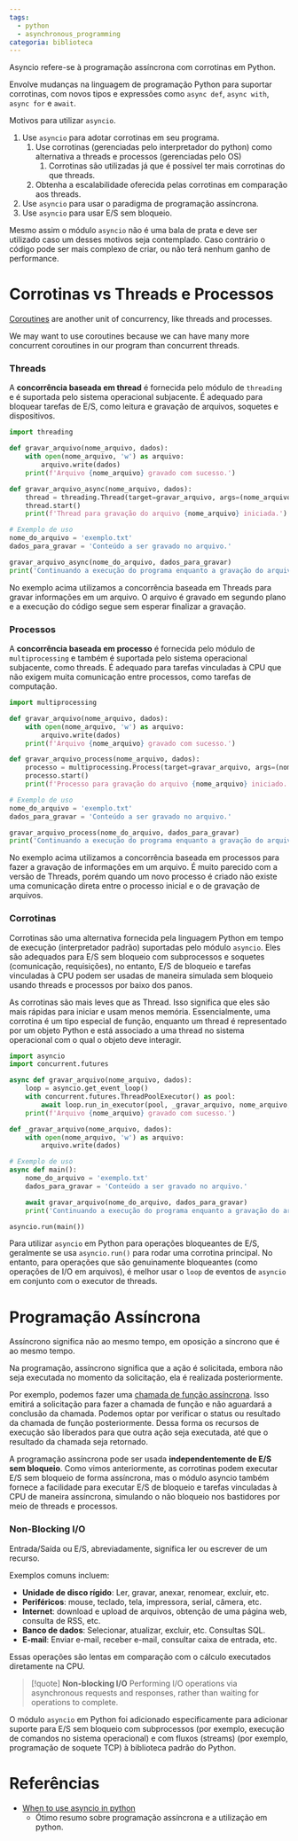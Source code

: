 ```yaml
---
tags:
  - python
  - asynchronous_programming
categoria: biblioteca
---
```

Asyncio refere-se à programação assíncrona com corrotinas em Python.

Envolve mudanças na linguagem de programação Python para suportar corrotinas, com novos tipos e expressões como `async def`, `async with`, `async for` e `await`.

Motivos para utilizar `asyncio`.
1. Use `asyncio` para adotar corrotinas em seu programa.
    1. Use corrotinas (gerenciadas pelo interpretador do python) como alternativa a threads e processos (gerenciadas pelo OS)
	    1. Corrotinas são utilizadas já que é possível ter mais corrotinas do que threads.
    2. Obtenha a escalabilidade oferecida pelas corrotinas em comparação aos threads.
2. Use `asyncio` para usar o paradigma de programação assíncrona.
3. Use `asyncio` para usar E/S sem bloqueio.

Mesmo assim o módulo `asyncio` não é uma bala de prata e deve ser utilizado caso um desses motivos seja contemplado. Caso contrário o código pode ser mais complexo de criar, ou não terá nenhum ganho de performance.
# Corrotinas vs Threads e Processos

[Coroutines](https://superfastpython.com/python-coroutine) are another unit of concurrency, like threads and processes.

We may want to use coroutines because we can have many more concurrent coroutines in our program than concurrent threads.

### Threads

A **concorrência baseada em thread** é fornecida pelo módulo de `threading` e é suportada pelo sistema operacional subjacente. É adequado para bloquear tarefas de E/S, como leitura e gravação de arquivos, soquetes e dispositivos.

```python
import threading

def gravar_arquivo(nome_arquivo, dados):
    with open(nome_arquivo, 'w') as arquivo:
        arquivo.write(dados)
    print(f'Arquivo {nome_arquivo} gravado com sucesso.')

def gravar_arquivo_async(nome_arquivo, dados):
    thread = threading.Thread(target=gravar_arquivo, args=(nome_arquivo, dados))
    thread.start()
    print(f'Thread para gravação do arquivo {nome_arquivo} iniciada.')

# Exemplo de uso
nome_do_arquivo = 'exemplo.txt'
dados_para_gravar = 'Conteúdo a ser gravado no arquivo.'

gravar_arquivo_async(nome_do_arquivo, dados_para_gravar)
print('Continuando a execução do programa enquanto a gravação do arquivo ocorre em segundo plano...')
```

No exemplo acima utilizamos a concorrência baseada em Threads para gravar informações em um arquivo. O arquivo é gravado em segundo plano e a execução do código segue sem esperar finalizar a gravação.

### Processos

A **concorrência baseada em processo** é fornecida pelo módulo de `multiprocessing` e também é suportada pelo sistema operacional subjacente, como threads. É adequado para tarefas vinculadas à CPU que não exigem muita comunicação entre processos, como tarefas de computação.

```python
import multiprocessing

def gravar_arquivo(nome_arquivo, dados):
    with open(nome_arquivo, 'w') as arquivo:
        arquivo.write(dados)
    print(f'Arquivo {nome_arquivo} gravado com sucesso.')

def gravar_arquivo_process(nome_arquivo, dados):
    processo = multiprocessing.Process(target=gravar_arquivo, args=(nome_arquivo, dados))
    processo.start()
    print(f'Processo para gravação do arquivo {nome_arquivo} iniciado.')

# Exemplo de uso
nome_do_arquivo = 'exemplo.txt'
dados_para_gravar = 'Conteúdo a ser gravado no arquivo.'

gravar_arquivo_process(nome_do_arquivo, dados_para_gravar)
print('Continuando a execução do programa enquanto a gravação do arquivo ocorre em segundo plano...')

```

No exemplo acima utilizamos a concorrência baseada em processos para fazer a gravação de informações em um arquivo. É muito parecido com a versão de Threads, porém quando um novo processo é criado não existe uma comunicação direta entre o processo inicial e o de gravação de arquivos.

### Corrotinas

Corrotinas são uma alternativa fornecida pela linguagem Python em tempo de execução (interpretador padrão) suportadas pelo módulo `asyncio`. Eles são adequados para E/S sem bloqueio com subprocessos e soquetes (comunicação, requisições), no entanto, E/S de bloqueio e tarefas vinculadas à CPU podem ser usadas de maneira simulada sem bloqueio usando threads e processos por baixo dos panos.

As corrotinas são mais leves que as Thread. Isso significa que eles são mais rápidas para iniciar e usam menos memória. Essencialmente, uma corrotina é um tipo especial de função, enquanto um thread é representado por um objeto Python e está associado a uma thread no sistema operacional com o qual o objeto deve interagir.

```python
import asyncio
import concurrent.futures

async def gravar_arquivo(nome_arquivo, dados):
    loop = asyncio.get_event_loop()
    with concurrent.futures.ThreadPoolExecutor() as pool:
        await loop.run_in_executor(pool, _gravar_arquivo, nome_arquivo, dados)
    print(f'Arquivo {nome_arquivo} gravado com sucesso.')

def _gravar_arquivo(nome_arquivo, dados):
    with open(nome_arquivo, 'w') as arquivo:
        arquivo.write(dados)

# Exemplo de uso
async def main():
    nome_do_arquivo = 'exemplo.txt'
    dados_para_gravar = 'Conteúdo a ser gravado no arquivo.'

    await gravar_arquivo(nome_do_arquivo, dados_para_gravar)
    print('Continuando a execução do programa enquanto a gravação do arquivo ocorre em segundo plano...')

asyncio.run(main())
```

Para utilizar `asyncio` em Python para operações bloqueantes de E/S, geralmente se usa `asyncio.run()` para rodar uma corrotina principal. No entanto, para operações que são genuinamente bloqueantes (como operações de I/O em arquivos), é melhor usar o `loop` de eventos de `asyncio` em conjunto com o executor de threads.

# Programação Assíncrona

Assíncrono significa não ao mesmo tempo, em oposição a síncrono que é ao mesmo tempo.

Na programação, assíncrono significa que a ação é solicitada, embora não seja executada no momento da solicitação, ela é realizada posteriormente.

Por exemplo, podemos fazer uma [chamada de função assíncrona](https://en.wikipedia.org/wiki/Asynchronous_procedure_call). Isso emitirá a solicitação para fazer a chamada de função e não aguardará a conclusão da chamada. Podemos optar por verificar o status ou resultado da chamada de função posteriormente. Dessa forma os recursos de execução são liberados para que outra ação seja executada, até que o resultado da chamada seja retornado.

A programação assíncrona pode ser usada **independentemente de E/S sem bloqueio**. Como vimos anteriormente, as corrotinas podem executar E/S sem bloqueio de forma assíncrona, mas o módulo asyncio também fornece a facilidade para executar E/S de bloqueio e tarefas vinculadas à CPU de maneira assíncrona, simulando o não bloqueio nos bastidores por meio de threads e processos.

### Non-Blocking I/O

Entrada/Saída ou E/S, abreviadamente, significa ler ou escrever de um recurso.

Exemplos comuns incluem:

- **Unidade de disco rígido**: Ler, gravar, anexar, renomear, excluir, etc.
- **Periféricos**: mouse, teclado, tela, impressora, serial, câmera, etc.
- **Internet**: download e upload de arquivos, obtenção de uma página web, consulta de RSS, etc.
- **Banco de dados**: Selecionar, atualizar, excluir, etc. Consultas SQL.
- **E-mail**: Enviar e-mail, receber e-mail, consultar caixa de entrada, etc.

Essas operações são lentas em comparação com o cálculo executados diretamente na CPU.

> [!quote] **Non-blocking I/O**
> Performing I/O operations via asynchronous requests and responses, rather than waiting for operations to complete.

O módulo `asyncio` em Python foi adicionado especificamente para adicionar suporte para E/S sem bloqueio com subprocessos (por exemplo, execução de comandos no sistema operacional) e com fluxos (streams) (por exemplo, programação de soquete TCP) à biblioteca padrão do Python.

# Referências

- [When to use asyncio in python](https://superfastpython.com/when-to-use-asyncio-in-python/)
	- Ótimo resumo sobre programação assíncrona e a utilização em python.
